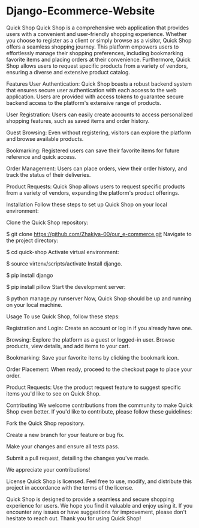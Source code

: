 # Django-Ecommerce-Website

Quick Shop
Quick Shop is a comprehensive web application that provides users with a convenient and user-friendly shopping experience. Whether you choose to register as a client or simply browse as a visitor, Quick Shop offers a seamless shopping journey. This platform empowers users to effortlessly manage their shopping preferences, including bookmarking favorite items and placing orders at their convenience. Furthermore, Quick Shop allows users to request specific products from a variety of vendors, ensuring a diverse and extensive product catalog.

Features
User Authentication: Quick Shop boasts a robust backend system that ensures secure user authentication with each access to the web application. Users are provided with access tokens to guarantee secure backend access to the platform's extensive range of products.

User Registration: Users can easily create accounts to access personalized shopping features, such as saved items and order history.

Guest Browsing: Even without registering, visitors can explore the platform and browse available products.

Bookmarking: Registered users can save their favorite items for future reference and quick access.

Order Management: Users can place orders, view their order history, and track the status of their deliveries.

Product Requests: Quick Shop allows users to request specific products from a variety of vendors, expanding the platform's product offerings.

Installation
Follow these steps to set up Quick Shop on your local environment:

Clone the Quick Shop repository:

$ git clone https://github.com/Zhakiya-00/our_e-commerce.git
Navigate to the project directory:

$ cd quick-shop
Activate virtual environment:

$ source virtenv/scripts/activate
Install django.

$ pip install django

$ pip install pillow
Start the development server:

$ python manage.py runserver
Now, Quick Shop should be up and running on your local machine.

Usage
To use Quick Shop, follow these steps:

Registration and Login: Create an account or log in if you already have one.

Browsing: Explore the platform as a guest or logged-in user. Browse products, view details, and add items to your cart.

Bookmarking: Save your favorite items by clicking the bookmark icon.

Order Placement: When ready, proceed to the checkout page to place your order.

Product Requests: Use the product request feature to suggest specific items you'd like to see on Quick Shop.

Contributing
We welcome contributions from the community to make Quick Shop even better. If you'd like to contribute, please follow these guidelines:

Fork the Quick Shop repository.

Create a new branch for your feature or bug fix.

Make your changes and ensure all tests pass.

Submit a pull request, detailing the changes you've made.

We appreciate your contributions!

License
Quick Shop is licensed. Feel free to use, modify, and distribute this project in accordance with the terms of the license.

Quick Shop is designed to provide a seamless and secure shopping experience for users. We hope you find it valuable and enjoy using it. If you encounter any issues or have suggestions for improvement, please don't hesitate to reach out. Thank you for using Quick Shop!
